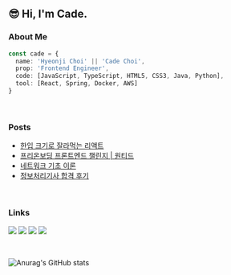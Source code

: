 ## 😎 Hi, I'm Cade.

### About Me

```ts
const cade = {
  name: 'Hyeonji Choi' || 'Cade Choi',
  prop: 'Frontend Engineer',
  code: [JavaScript, TypeScript, HTML5, CSS3, Java, Python],
  tool: [React, Spring, Docker, AWS]
}
```

<br/>

### Posts

- [한입 크기로 잘라먹는 리액트](https://cascadeffect.tistory.com/17)
- [프리온보딩 프론트엔드 챌린지 | 원티드](https://cascadeffect.tistory.com/15)
- [네트워크 기초 이론](https://cascadeffect.tistory.com/3)
- [정보처리기사 합격 후기](https://cascadeffect.tistory.com/2)

<br/>

### Links

[<img src="https://img.shields.io/badge/Notion-white?style=flat-square&logo=Notion&logoColor=black">](https://cascadeffect.notion.site/Cade-Choi-270a2978316e41ac855322f56479b947)
[<img src="https://img.shields.io/badge/Tistory-white?style=flat-square&logo=Tistory&logoColor=black">](https://cascadeffect.tistory.com)
[<img src="https://img.shields.io/badge/Instagram-E4405F?style=flat-square&logo=Instagram&logoColor=white">](https://www.instagram.com/cascadeeffect/?igshid=YmMyMTA2M2Y%3D)
[<img src="https://img.shields.io/badge/Naver-03C75A?style=flat-square&logo=Naver&logoColor=white">](https://blog.naver.com/cascadeffect)

<br/>

![Anurag's GitHub stats](https://github-readme-stats.vercel.app/api?username=cascadeffect&show_icons=true&theme=radical)
